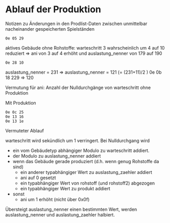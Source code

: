 Ablauf der Produktion
=====================

Notizen zu Änderungen in den Prodlist-Daten zwischen unmittelbar nacheinander gespeicherten Spielständen

    0e 05 29
aktives Gebäude ohne Rohstoffe: warteschritt 3 wahrscheinlich um 4 auf 10 reduziert => ani von 3 auf 4 erhöht und auslastung_nenner von 179 auf 190

    0e 28 10
auslastung_nenner = 231  =>  auslastung_nenner = 121  (= (231+11)/2 )
    0e 0b 18
229 => 120



Vermutung für ani: Anzahl der Nulldurchgänge von warteschritt ohne Produktion




Mit Produktion

    0e 0c 25
    0e 13 16
    0e 13 1e



Vermuteter Ablauf

warteschritt wird sekündlich um 1 verringert.
Bei Nulldurchgang wird
- ein vom Gebäudetyp abhängiger Modulo zu warteschritt addiert.
- der Modulo zu auslastung_nenner addiert
- wenn das Gebäude gerade produziert (d.h. wenn genug Rohstoffe da sind)
  - ein anderer typabhängiger Wert zu auslastung_zaehler addiert
  - ani auf 0 gesetzt
  - ein typabhängiger Wert von rohstoff (und rohstoff2) abgezogen
  - ein typabhängiger Wert zu produkt addiert
- sonst
  - ani um 1 erhöht (nicht über 0x0f)

Übersteigt auslastung_nenner einen bestimmten Wert, werden auslastung_nenner und auslastung_zaehler halbiert.
